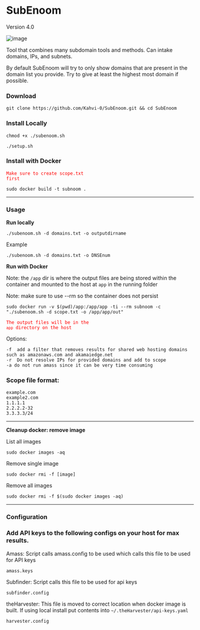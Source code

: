 # SubEnoom
Version 4.0

![image](https://github.com/Kahvi-0/SubEnoom/assets/46513413/5aa80594-aade-4ff9-a603-adda3dc6df2a)


Tool that combines many subdomain tools and methods. Can intake domains, IPs, and subnets. 

By default SubEnoom will try to only show domains that are present in the domain list you provide. Try to give at least the highest most domain if possible. 


### Download

```
git clone https://github.com/Kahvi-0/SubEnoom.git && cd SubEnoom
```

### Install Locally

```
chmod +x ./subenoom.sh
```

```
./setup.sh
```

### Install with Docker
<code style="color : red">Make sure to create scope.txt first</code>

```
sudo docker build -t subnoom .
```

-----

### Usage

**Run locally**
```
./subenoom.sh -d domains.txt -o outputdirname
```

Example

```
./subenoom.sh -d domains.txt -o DNSEnum 
```


**Run with Docker**

Note: the `/app` dir is where the output files are being stored within the container and mounted to the host at `app` in the running folder

Note: make sure to use --rm so the container does not persist
```
sudo docker run -v $(pwd)/app:/app/app -ti --rm subnoom -c "./subenoom.sh -d scope.txt -o /app/app/out"
```

<code style="color : red">The output files will be in the `app` directory on the host</code>


Options:
```
-f  add a filter that removes results for shared web hosting domains such as amazonaws.com and akamaiedge.net
-r  Do not resolve IPs for provided domains and add to scope
-a do not run amass since it can be very time consuming
```

### Scope file format:

```
example.com
example2.com
1.1.1.1
2.2.2.2-32
3.3.3.3/24
```
------

**Cleanup docker: remove image**

List all images
```
sudo docker images -aq
```

Remove single image
```
sudo docker rmi -f [image]
```

Remove all images
```
sudo docker rmi -f $(sudo docker images -aq)
```

------

### Configuration 

### Add API keys to the following configs on your host for max results.

Amass:
Script calls amass.config to be used which calls this file to be used for API keys
```
amass.keys
```

Subfinder:
Script calls this file to be used for api keys
```
subfinder.config
```

theHarvester: 
This file is moved to correct location when docker image is built. If using local install put contents into `~/.theHarvester/api-keys.yaml`
```
harvester.config
```







